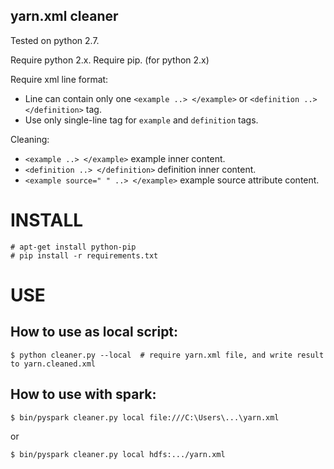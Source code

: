 yarn.xml cleaner
----------------

Tested on python 2.7.

Require python 2.x.
Require pip. (for python 2.x)

Require xml line format:
 - Line can contain only one `<example ..> </example>` or `<definition ..> </definition>` tag.
 - Use only single-line tag for `example` and `definition` tags.

Cleaning:
 - `<example ..> </example>` example inner content.
 - `<definition ..> </definition>` definition inner content.
 - `<example source=" " ..> </example>` example source attribute content.

INSTALL
=======

    # apt-get install python-pip
    # pip install -r requirements.txt

USE
===

## How to use as local script:

    $ python cleaner.py --local  # require yarn.xml file, and write result to yarn.cleaned.xml

## How to use with spark:

    $ bin/pyspark cleaner.py local file:///C:\Users\...\yarn.xml

or

    $ bin/pyspark cleaner.py local hdfs:.../yarn.xml

